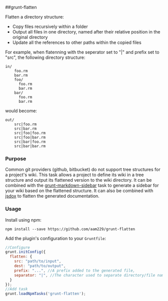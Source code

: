 ##grunt-flatten

Flatten a directory structure:
 * Copy files recursively within a folder
 * Output all files in one directory, named after their relative position in the original directory
 * Update all the references to other paths within the copied files

For example, when flatenning with the seperator set to "|" and prefix set to "src", the following directory structure:
```
in/
    foo.rm
    bar.rm
    foo/
      foo.rm
      bar.rm
    bar/
      foo.rm
      bar.rm
```
would become:
```
out/
    src|foo.rm
    src|bar.rm
    src|foo|foo.rm
    src|foo|bar.rm
    src|bar|foo.rm
    src|bar|bar.rm
```
### Purpose
Common git providers (github, bitbucket) do not support tree structures for a project's wiki. This task allows a project to define its wiki in a tree structure and output its flattened version to the wiki directory. It can be combined with the [grunt-markdown-sidebar](https://github.com/aam229/grunt-markdown-sidebar) task to generate a sidebar for your wiki based on the flattened structure. It can also be combined with [jsdox](http://jsdox.org/) to flatten the generated documentation.

### Usage
Install using npm: 
```
npm install --save https://github.com/aam229/grunt-flatten
```

Add the plugin's configuration to your `Gruntfile`:

```javascript
//Configure
grunt.initConfig({
  flatten: {
    src: "path/to/input",
    dest: "path/to/output",
    prefix: "...", //A prefix added to the generated file,
    separator: "|", //The character used to separate directory/file names
  }
});
//Add task
grunt.loadNpmTasks('grunt-flatten');
```

